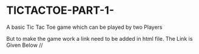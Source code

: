 # TICTACTOE-PART-1-
A basic Tic Tac Toe game which can be played by two Players  

But to make the game work a link need to be added in html file. The Link is Given Below
//<link rel="stylesheet" href="https://cdnjs.cloudflare.com/ajax/libs/font-awesome/4.7.0/css/font-awesome.min.css">
